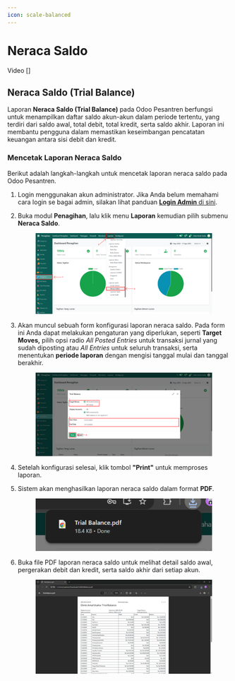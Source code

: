 ```yaml
---
icon: scale-balanced
---
```


# Neraca Saldo

Video \[]

## Neraca Saldo (Trial Balance)

Laporan **Neraca Saldo (Trial Balance)** pada Odoo Pesantren berfungsi untuk menampilkan daftar saldo akun-akun dalam periode tertentu, yang terdiri dari saldo awal, total debit, total kredit, serta saldo akhir. Laporan ini membantu pengguna dalam memastikan keseimbangan pencatatan keuangan antara sisi debit dan kredit.

### Mencetak Laporan Neraca Saldo

Berikut adalah langkah-langkah untuk mencetak laporan neraca saldo pada Odoo Pesantren.

1. Login menggunakan akun administrator. Jika Anda belum memahami cara login se bagai admin, silakan lihat panduan [**Login Admin** di sini](../../../panduan-login/login-admin.md).
2.  Buka modul **Penagihan**, lalu klik menu **Laporan** kemudian pilih submenu **Neraca Saldo**.

    <figure><img src="../../../.gitbook/assets/images-809.png" alt=""><figcaption></figcaption></figure>


3.  Akan muncul sebuah form konfigurasi laporan neraca saldo. Pada form ini Anda dapat melakukan pengaturan yang diperlukan, seperti **Target Moves,** pilih opsi radio _All Posted Entries_ untuk transaksi jurnal yang sudah diposting atau _All Entries_ untuk seluruh transaksi, serta menentukan **periode laporan** dengan mengisi tanggal mulai dan tanggal berakhir.&#x20;

    <figure><img src="../../../.gitbook/assets/images-810.png" alt=""><figcaption></figcaption></figure>


4. Setelah konfigurasi selesai, klik tombol **"Print"** untuk memproses laporan.
5.  Sistem akan menghasilkan laporan neraca saldo dalam format **PDF**.

    <figure><img src="../../../.gitbook/assets/images-811.png" alt=""><figcaption></figcaption></figure>


6.  Buka file PDF laporan neraca saldo untuk melihat detail saldo awal, pergerakan debit dan kredit, serta saldo akhir dari setiap akun.

    <figure><img src="../../../.gitbook/assets/images-812.png" alt=""><figcaption></figcaption></figure>
